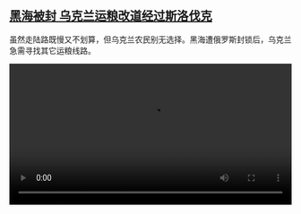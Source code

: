 <!--1692427626000-->
[黑海被封 乌克兰运粮改道经过斯洛伐克](https://www.dw.com/zh/%E9%BB%91%E6%B5%B7%E8%A2%AB%E5%B0%81%20%E4%B9%8C%E5%85%8B%E5%85%B0%E8%BF%90%E7%B2%AE%E6%94%B9%E9%81%93%E7%BB%8F%E8%BF%87%E6%96%AF%E6%B4%9B%E4%BC%90%E5%85%8B/a-66528456)
------

<p>虽然走陆路既慢又不划算，但乌克兰农民别无选择。黑海遭俄罗斯封锁后，乌克兰急需寻找其它运粮线路。</small></p><video src="https://tvdownloaddw-a.akamaihd.net/dwtv_video/flv/vdt_zh/2023/bchi230814_001_grainltrwide_01r_AVC_1280x720.mp4" controls style="width:100%"></video>
